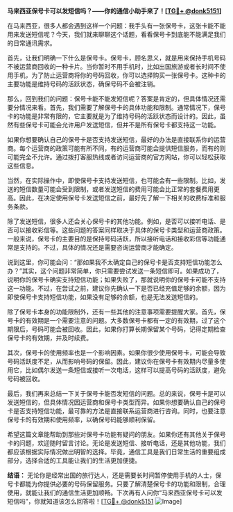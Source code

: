 **马来西亚保号卡可以发短信吗？——你的通信小助手来了！[[TG💪+ @donk5151](https://t.me/s/donk5151)]**

在马来西亚，很多人都会遇到这样一个问题：我手头有一张保号卡，这张卡能不能用来发送短信呢？今天，我们就来聊聊这个话题，看看保号卡到底能不能满足我们的日常通讯需求。

首先，让我们明确一下什么是保号卡。保号卡，顾名思义，就是用来保持手机号码不被运营商回收的一种卡片。当你暂时不用手机时，比如出国旅游或者长时间不使用手机，为了防止运营商将你的号码回收，你可以选择购买一张保号卡。这种卡的主要功能是维持号码的活跃状态，确保号码不会被注销。

那么，回到我们的问题：保号卡能不能发短信呢？答案是肯定的，但具体情况还需要分情况来看。首先，我们需要了解保号卡的具体功能和限制。通常情况下，保号卡的功能是非常有限的，它主要就是为了维持号码的活跃状态而设计的。因此，虽然有些保号卡可能会允许用户发送短信，但并不是所有保号卡都支持这一功能。

如果你想要确认自己的保号卡是否支持发送短信，最好的办法是直接联系你的运营商。每个运营商的政策可能有所不同，有的运营商可能会提供短信服务，而有的则可能完全不允许。通过拨打客服热线或者访问运营商的官方网站，你可以轻松获取这些信息。

当然，在实际操作中，即使保号卡支持发送短信，也可能会有一些限制。比如，发送的短信数量可能会受到限制，或者发送短信的费用可能会比正常的套餐费用更高。因此，在决定使用保号卡发送短信之前，最好先了解一下相关的收费标准和服务条款。

除了发送短信，很多人还会关心保号卡的其他功能。例如，是否可以接听电话、是否可以接收彩信等。这些问题的答案同样取决于具体的保号卡类型和运营商政策。一般来说，保号卡的主要目的是保持号码活跃，所以接听电话和接收彩信等功能通常是支持的。不过，具体的情况还是需要咨询运营商才能确定。

说到这里，你可能会问：“那如果我不太确定自己的保号卡是否支持短信功能怎么办？”其实，这个问题非常简单，你只需要尝试发送一条短信即可。如果成功了，说明你的保号卡确实支持短信功能；如果失败了，那就说明你的保号卡可能不支持这一功能。不过，在尝试之前，建议你先确认一下是否已经充值足够的余额，因为即使保号卡支持短信功能，如果没有足够的余额，也是无法发送短信的。

除了保号卡本身的功能限制外，还有一些其他的注意事项需要提醒大家。首先，保号卡的有效期是一个需要注意的问题。大多数保号卡都有一定的有效期，过了这个期限后，号码可能会被回收。因此，如果你打算长期保留某个号码，记得定期检查保号卡的有效期，并及时续费。

其次，保号卡的使用频率也是一个影响因素。如果你很少使用保号卡，可能会导致号码活跃度不足，从而影响号码的保留。因此，建议你在保号卡有效期内尽量多使用它，比如偶尔发送一条短信或接听一次电话，这样可以提高号码的活跃度，避免号码被回收。

最后，我们再来总结一下关于保号卡能否发短信的问题。总的来说，保号卡是可以发送短信的，但具体情况因运营商和保号卡类型而异。如果你想要确认自己的保号卡是否支持短信功能，最可靠的方法是直接联系运营商进行咨询。同时，也要注意保号卡的有效期和使用频率，以确保号码能够顺利保留。

希望这篇文章能帮助到那些对保号卡功能有疑问的朋友。如果你还有其他关于保号卡的问题，欢迎随时留言讨论。无论是发送短信、接听电话，还是其他功能，我们都应该根据实际情况做出明智的选择。毕竟，通信工具是我们日常生活的重要组成部分，选择合适的工具能让我们的生活更加便捷。

**结语：** 无论你是经常出国的旅行达人，还是需要长时间暂停使用手机的人士，保号卡都能为你提供必要的号码保留服务。只要了解清楚保号卡的功能和限制，合理使用，就能让我们的通信生活更加顺畅。下次再有人问你“马来西亚保号卡可以发短信吗”，你就知道该怎么回答啦！[[TG💪+ @donk5151](https://t.me/s/donk5151) ![Image](https://i.postimg.cc/rwNCRYN7/Snipaste-2025-04-30-17-27-05.png)]